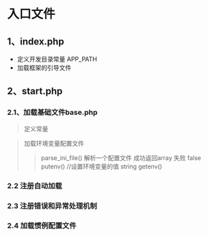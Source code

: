 # 入口文件

## 1、index.php

- 定义开发目录常量 APP_PATH
-  加载框架的引导文件

## 2、start.php

### 2.1、加载基础文件base.php
> 定义常量
>>
  
> 加载环境变量配置文件
>>  parse_ini_file() 解析一个配置文件 成功返回array   失败  false  
>> putenv()     //设置环境变量的值 string 
>> getenv()


### 2.2  注册自动加载

### 2.3 注册错误和异常处理机制

### 2.4 加载惯例配置文件


